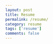 ```yaml
---
layout: post
title: Resume
permalink: /resume/
category: resume
tags: ['resume']
comments: false
---
```

<!--
Click [here]({{ site.url }}/assets/CV/CV.pdf) for a PDF copy of my resume/CV (last updated: March 2019).

Here is another type of CV in case you don't like mine.

<p align="center">
    <img src="/assets/img/kfold.jpg" alt="Image" width="600" height="400" />
</p>
<em class="figure">Fig. 0: Plain k-fold cross-validation (many funkier CV schemes exist).</em>

<hr class="with-margin">
-->
